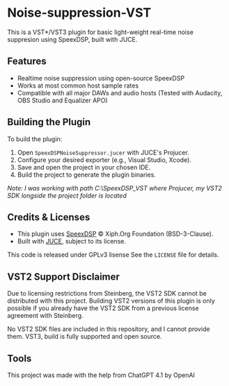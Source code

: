 # Noise-suppression-VST

This is a VST*/VST3 plugin for basic light-weight real-time noise suppresion using SpeexDSP, built with JUCE.

## Features
 - Realtime noise suppression using open-source SpeexDSP
 - Works at most common host sample rates
 - Compatible with all major DAWs and audio hosts (Tested with Audacity, OBS Studio and Equalizer APO)

## Building the Plugin

To build the plugin:

1. Open `SpeexDSPNoiseSuppressor.jucer` with JUCE's Projucer.
2. Configure your desired exporter (e.g., Visual Studio, Xcode).
3. Save and open the project in your chosen IDE.
4. Build the project to generate the plugin binaries.

*Note: I was working with path C:\SpeexDSP_VST where Projucer, my VST2 SDK longside the project folder is located*

## Credits & Licenses
- This plugin uses [SpeexDSP](https://github.com/xiph/speexdsp) © Xiph.Org Foundation (BSD-3-Clause).
- Built with [JUCE](https://juce.com), subject to its license.

This code is released under GPLv3 lisense
See the `LICENSE` file for details.

## VST2 Support Disclaimer

Due to licensing restrictions from Steinberg, the VST2 SDK cannot be distributed with this project.
Building VST2 versions of this plugin is only possible if you already have the VST2 SDK from a previous license agreement with Steinberg.

No VST2 SDK files are included in this repository, and I cannot provide them.
VST3, build is fully supported and open source.

## Tools
This project was made with the help from ChatGPT 4.1 by OpenAI
